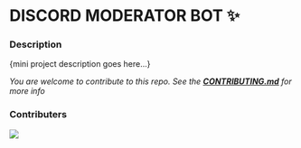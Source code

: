 # DISCORD MODERATOR BOT ✨

### Description
{mini project description goes here...}

*You are welcome to contribute to this repo. See the [**CONTRIBUTING.md**](./CONTRIBUTING.md) for more info*

### Contributers
<a href="https://github.com/pattarai/mini-project-template/graphs/contributors">
  <img src="https://contrib.rocks/image?repo=pattarai/mini-project-template" />
</a>



